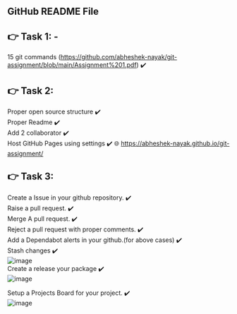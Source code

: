 ## GitHub README File
## :point_right: Task 1: -<br>
15 git commands (https://github.com/abheshek-nayak/git-assignment/blob/main/Assignment%201.pdf) :heavy_check_mark: <br>
## :point_right: Task 2:
Proper open source structure :heavy_check_mark: <br>
Proper Readme :heavy_check_mark: <br>
Add 2 collaborator :heavy_check_mark: <br>
Host GitHub Pages using settings :heavy_check_mark:  :globe_with_meridians: https://abheshek-nayak.github.io/git-assignment/  <br>
## :point_right: Task 3:
Create a Issue in your github repository. :heavy_check_mark: <br>
Raise a pull request. :heavy_check_mark: <br>
    Merge A pull request. :heavy_check_mark: <br>
    Reject a pull request with proper comments. :heavy_check_mark: <br>
    Add a Dependabot alerts in your github.(for above cases) :heavy_check_mark: <br>
    Stash changes :heavy_check_mark: <br>
    ![image](https://user-images.githubusercontent.com/86867435/196265746-ead5d759-aed7-4d92-b07b-45af3cfc6100.png)<br>
    Create a release your package :heavy_check_mark: <br>
    ![image](https://user-images.githubusercontent.com/86867435/196265891-469c35ab-a1ea-42be-8125-cab415c115ab.png) <br>

   Setup a Projects Board for your project. :heavy_check_mark: <br>
   ![image](https://user-images.githubusercontent.com/86867435/196267075-0f1bb91b-5303-4574-930d-9e387a0524a3.png)



